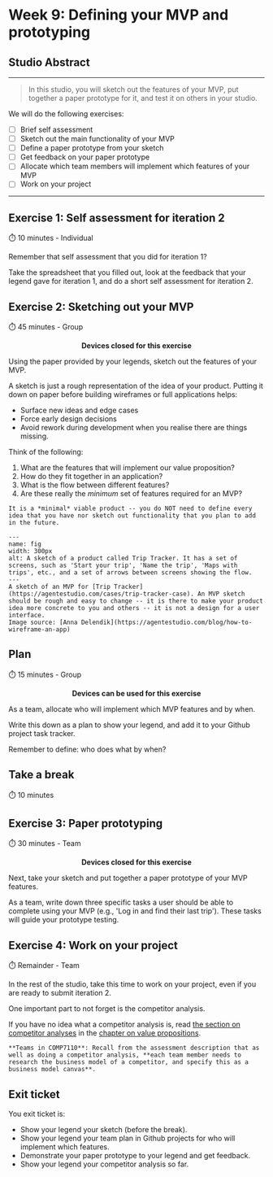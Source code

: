 # Week 9: Defining your MVP and prototyping

## Studio Abstract
---

> In this studio, you will sketch out the features of your MVP, put together a paper prototype for it, and test it on others in your studio.

We will do the following  exercises:

- [ ]  Brief self assessment
- [ ]  Sketch out the main functionality of your MVP
- [ ]  Define a paper prototype from your sketch
- [ ]  Get feedback on your paper prototype
- [ ]  Allocate which team members will implement which features of your MVP
- [ ]  Work on your project
---


## Exercise 1: Self assessment for iteration 2

⏱️ 10 minutes - Individual


Remember that self assessment that you did for iteration 1?

Take the spreadsheet that you filled out, look at the feedback that your legend gave for iteration 1, and do a short self assessment for iteration 2.

## Exercise 2: Sketching out your MVP

⏱️ 45 minutes - Group

<p style="text-align:center; font-weight:bold;"> Devices closed for this exercise </p> 

Using the paper provided by your legends, sketch out the features of your MVP. 

A sketch is just  a rough representation of the idea of your product. Putting it down on paper before building wireframes or full applications helps:
* Surface new ideas and edge cases
* Force early design decisions
* Avoid rework during development when you realise there are things missing.



Think of the following:
1. What are the features that will implement our value proposition?
2. How do they fit together in an application?
3. What is the flow between different features?
4. Are these really the *minimum* set of features required for an MVP?

```{note}
It is a *minimal* viable product -- you do NOT need to define every idea that you have nor sketch out functionality that you plan to add in the future.
```

```{figure} ./figs/sketch_of_MVP.jpg
---
name: fig
width: 300px
alt: A sketch of a product called Trip Tracker. It has a set of screens, such as 'Start your trip', 'Name the trip', 'Maps with trips', etc., and a set of arrows between screens showing the flow.
---
A sketch of an MVP for [Trip Tracker](https://agentestudio.com/cases/trip-tracker-case). An MVP sketch should be rough and easy to change -- it is there to make your product idea more concrete to you and others -- it is not a design for a user interface. 
Image source: [Anna Delendik](https://agentestudio.com/blog/how-to-wireframe-an-app) 
```



## Plan

⏱️ 15 minutes - Group

<p style="text-align:center; font-weight:bold;"> Devices can be used for this exercise </p> 

As a team, allocate who will implement which MVP features and by when. 

Write this down as a plan to show your legend, and add it to your Github project task tracker.

Remember to define: who does what by when?


## Take a break

⏱️ 10 minutes

## Exercise 3: Paper prototyping

⏱️ 30 minutes - Team

<p style="text-align:center; font-weight:bold;"> Devices closed for this exercise </p> 

Next, take your sketch and put together a paper prototype of your MVP features.

As a team, write down three specific tasks a user should be able to complete using your MVP (e.g., 'Log in and find their last trip'). These tasks will guide your prototype testing.



## Exercise 4: Work on your project


⏱️ Remainder - Team

In the rest of the studio, take this time to work on your project, even if you are ready to submit iteration 2.

One important part to not forget is the competitor analysis. 

If you have no idea what a competitor analysis is, read [the section on competitor analyses](sec:value_proposition_canvas:competitor_analyses) in the [chapter on value propositions](sec:value_proposition_canvas).


```{note}
**Teams in COMP7110**: Recall from the assessment description that as well as doing a competitor analysis, **each team member needs to research the business model of a competitor, and specify this as a business model canvas**.
```



## Exit ticket

You exit ticket is:
*  Show your legend your sketch (before the break).
*  Show your legend your team plan in Github projects for who will implement which features.
*  Demonstrate your paper prototype to your legend and get feedback.
*  Show your legend your competitor analysis so far.
